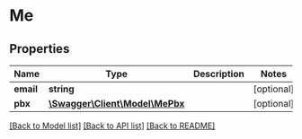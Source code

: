 # Me

## Properties
Name | Type | Description | Notes
------------ | ------------- | ------------- | -------------
**email** | **string** |  | [optional] 
**pbx** | [**\Swagger\Client\Model\MePbx**](MePbx.md) |  | [optional] 

[[Back to Model list]](../README.md#documentation-for-models) [[Back to API list]](../README.md#documentation-for-api-endpoints) [[Back to README]](../README.md)


